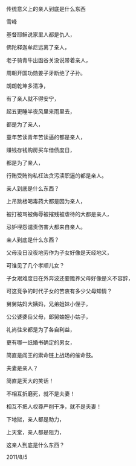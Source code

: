 传统意义上的亲人到底是什么东西

雪峰


基督耶稣说家里人都是仇人，

佛陀释迦牟尼远离了亲人，

老子骑青牛出函谷关没说带着亲人，

周朝开国功勋姜子牙断绝了子孙。

朗朗乾坤多清净，

有了亲人就不得安宁，

起五更睡半夜风里来雨里去，

都是为了亲人，

童年苦读青年苦读逼的都是亲人，

赚钱存钱购房买车借债度日，

都是为了亲人，

行贿受贿徇私枉法贪污渎职逼的都是亲人。

亲人到底是什么东西？

上吊跳楼喝毒药大都是因为亲人，

被打被骂被侮辱被摧残被虐待的大都是亲人，

忌妒埋怨谴责伤害大都来自亲人。

亲人到底是什么东西？

父母没日没夜地劳作为子女好像是天经地义，

可谁见了几个孝顺儿女？

子女艰难度日在外奔波还要赡养父母好像是义不容辞，

可这竞争的时代子女的苦衷有多少父母知情？

舅舅姑妈大姨妈，兄弟姐妹小侄子，

公公婆婆岳父母，郎舅妯娌小姑子，

礼尚往来都是为了各自利益，

更有哪一纸婚书确定的男女，

简直是阎王的索命链上战场的催命鼓。

夫妻是亲人？

简直是天大的笑话！

不相互折磨死，就不是夫妻！

相互不把人权尊严削干净，就不是夫妻！

下地狱，亲人都是助力，

上天堂，亲人都是阻力，

这亲人到底是什么东西？

2011/8/5



